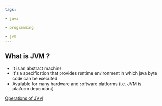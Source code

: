 ```yaml
---
tags:
  
- java
  
- programming
  
- jvm
---
```

## What is JVM ?

- It is an abstract machine
- It's a specification that provides runtime environment in which java byte code can be executed
- Available for many hardware and software platforms (i.e. JVM is platform dependant)

[Operations of JVM](Operations-of-JVM)
